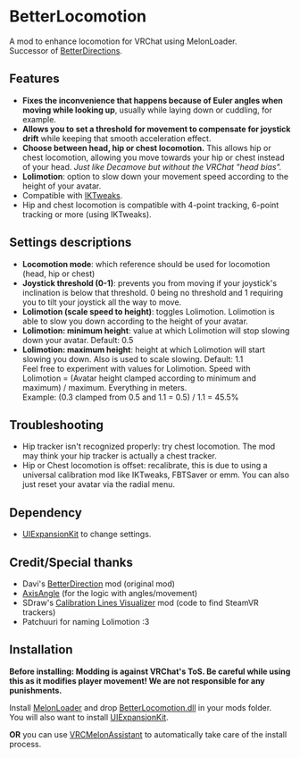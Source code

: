 # BetterLocomotion
A mod to enhance locomotion for VRChat using MelonLoader.  
Successor of [BetterDirections](https://github.com/d-magit/VRC-Mods).

## Features
- **Fixes the inconvenience that happens because of Euler angles when moving while looking up**, usually while laying down or cuddling, for example.
- **Allows you to set a threshold for movement to compensate for joystick drift** while keeping that smooth acceleration effect.
- **Choose between head, hip or chest locomotion.** This allows hip or chest locomotion, allowing you move towards your hip or chest instead of your head. *Just like Decamove but without the VRChat "head bias".*
- **Lolimotion**: option to slow down your movement speed according to the height of your avatar.
- Compatible with [IKTweaks](https://github.com/knah/VRCMods#iktweaks).
- Hip and chest locomotion is compatible with 4-point tracking, 6-point tracking or more (using IKTweaks).

## Settings descriptions
- **Locomotion mode**: which reference should be used for locomotion (head, hip or chest)
- **Joystick threshold (0-1)**: prevents you from moving if your joystick's inclination is below that threshold. 0 being no threshold and 1 requiring you to tilt your joystick all the way to move.
- **Lolimotion (scale speed to height)**: toggles Lolimotion. Lolimotion is able to slow you down according to the height of your avatar.
- **Lolimotion: minimum height**: value at which Lolimotion will stop slowing down your avatar. Default: 0.5
- **Lolimotion: maximum height**: height at which Lolimotion will start slowing you down. Also is used to scale slowing. Default: 1.1  
   Feel free to experiment with values for Lolimotion. Speed with Lolimotion = (Avatar height clamped according to minimum and maximum) / maximum. Everything in meters.  
   Example: (0.3 clamped from 0.5 and 1.1 = 0.5) / 1.1 = 45.5%

## Troubleshooting
- Hip tracker isn't recognized properly: try chest locomotion. The mod may think your hip tracker is actually a chest tracker.  
- Hip or Chest locomotion is offset: recalibrate, this is due to using a universal calibration mod like IKTweaks, FBTSaver or emm. You can also just reset your avatar via the radial menu.

## Dependency
- [UIExpansionKit](https://github.com/knah/VRCMods#ui-expansion-kit) to change settings.

## Credit/Special thanks
- Davi's [BetterDirection](https://github.com/d-magit/VRC-Mods) mod (original mod)
- [AxisAngle](https://twitter.com/DonaldFReynolds) (for the logic with angles/movement)
- SDraw's [Calibration Lines Visualizer](https://github.com/SDraw/ml_mods) mod (code to find SteamVR trackers)
- Patchuuri for naming Lolimotion :3

## Installation
**Before installing: Modding is against VRChat's ToS. Be careful while using this as it modifies player movement! We are not responsible for any punishments.**  

Install [MelonLoader](https://melonwiki.xyz/#/) and drop [BetterLocomotion.dll](https://github.com/Louka3000/BetterLocomotion/releases/latest/download/BetterLocomotion.dll) in your mods folder.  
You will also want to install [UIExpansionKit](https://github.com/knah/VRCMods/releases/latest/download/UIExpansionKit.dll).  

**OR** you can use [VRCMelonAssistant](https://github.com/knah/VRCMelonAssistant/releases/latest/download/VRCMelonAssistant.exe) to automatically take care of the install process.
